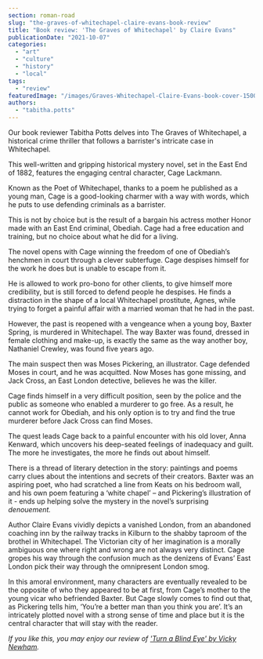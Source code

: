```yaml
---
section: roman-road
slug: "the-graves-of-whitechapel-claire-evans-book-review"
title: "Book review: 'The Graves of Whitechapel' by Claire Evans"
publicationDate: "2021-10-07"
categories: 
  - "art"
  - "culture"
  - "history"
  - "local"
tags: 
  - "review"
featuredImage: "/images/Graves-Whitechapel-Claire-Evans-book-cover-1500x1000-1.jpg"
authors: 
  - "tabitha.potts"
---
```


Our book reviewer Tabitha Potts delves into The Graves of Whitechapel, a historical crime thriller that follows a barrister's intricate case in Whitechapel.

This well-written and gripping historical mystery novel, set in the East End of 1882, features the engaging central character, Cage Lackmann. 

Known as the Poet of Whitechapel, thanks to a poem he published as a young man, Cage is a good-looking charmer with a way with words, which he puts to use defending criminals as a barrister. 

This is not by choice but is the result of a bargain his actress mother Honor made with an East End criminal, Obediah. Cage had a free education and training, but no choice about what he did for a living.

The novel opens with Cage winning the freedom of one of Obediah’s henchmen in court through a clever subterfuge. Cage despises himself for the work he does but is unable to escape from it. 

He is allowed to work pro-bono for other clients, to give himself more credibility, but is still forced to defend people he despises. He finds a distraction in the shape of a local Whitechapel prostitute, Agnes, while trying to forget a painful affair with a married woman that he had in the past.

However, the past is reopened with a vengeance when a young boy, Baxter Spring, is murdered in Whitechapel. The way Baxter was found, dressed in female clothing and make-up, is exactly the same as the way another boy, Nathaniel Crewley, was found five years ago. 

The main suspect then was Moses Pickering, an illustrator. Cage defended Moses in court, and he was acquitted. Now Moses has gone missing, and Jack Cross, an East London detective, believes he was the killer.

Cage finds himself in a very difficult position, seen by the police and the public as someone who enabled a murderer to go free. As a result, he cannot work for Obediah, and his only option is to try and find the true murderer before Jack Cross can find Moses. 

The quest leads Cage back to a painful encounter with his old lover, Anna Kenward, which uncovers his deep-seated feelings of inadequacy and guilt. The more he investigates, the more he finds out about himself.

There is a thread of literary detection in the story: paintings and poems carry clues about the intentions and secrets of their creators. Baxter was an aspiring poet, who had scratched a line from Keats on his bedroom wall, and his own poem featuring a ‘white chapel’ – and Pickering’s illustration of it - ends up helping solve the mystery in the novel’s surprising _denouement._ 

Author Claire Evans vividly depicts a vanished London, from an abandoned coaching inn by the railway tracks in Kilburn to the shabby taproom of the brothel in Whitechapel. The Victorian city of her imagination is a morally ambiguous one where right and wrong are not always very distinct. Cage gropes his way through the confusion much as the denizens of Evans’ East London pick their way through the omnipresent London smog.

In this amoral environment, many characters are eventually revealed to be the opposite of who they appeared to be at first, from Cage’s mother to the young vicar who befriended Baxter. But Cage slowly comes to find out that, as Pickering tells him, ‘You’re a better man than you think you are’. It’s an intricately plotted novel with a strong sense of time and place but it is the central character that will stay with the reader.

_If you like this, you may enjoy our review of ['Turn a Blind Eye' by Vicky Newham](https://romanroadlondon.com/turn-a-blind-eye-vicky-newham-book-review/)._


